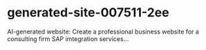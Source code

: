 # generated-site-007511-2ee
AI-generated website: Create a professional business website for a consulting firm SAP  imtegration services...
